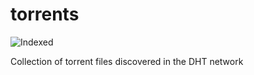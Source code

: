 torrents 
========
![Indexed](https://img.shields.io/badge/indexed-80067-blue)

Collection of torrent files discovered in the DHT network
